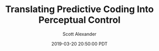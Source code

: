 ---
layout: podcast
title: "Translating Predictive Coding Into Perceptual Control"
author: Scott Alexander
description: https://slatestarcodex.com/2019/03/20/translating-predictive-coding-into-perceptual-control/
date: 2019-03-20 20:50:00 PDT
length: 1890953
duration: 473
guid: translating-predictive-coding-into-perceptual-control
---